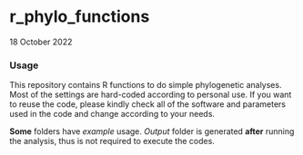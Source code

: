 # r_phylo_functions
18 October 2022

### Usage
<p>This repository contains R functions to do simple phylogenetic analyses. Most of the settings are hard-coded according to personal use. If you want to reuse the code, please kindly check all of the software and parameters used in the code and change according to your needs.</p>

<p><b>Some</b> folders have <i>example</i> usage. <i>Output</i> folder is generated <b>after</b> running the analysis, thus is not required to execute the codes.</p>